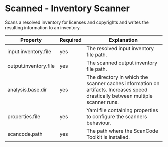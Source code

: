 # Scanned - Inventory Scanner

Scans a resolved inventory for licenses and copyrights and writes the resulting information to an inventory.

| Property              | Required | Explanation                                                                                                                    |
|-----------------------|----------|--------------------------------------------------------------------------------------------------------------------------------|
| input.inventory.file  | yes      | The resolved input inventory file path.                                                                                        |
| output.inventory.file | yes      | The scanned output inventory file path.                                                                                        |
| analysis.base.dir     | yes      | The directory in which the scanner caches information on artifacts. Increases speed drastically between multiple scanner runs. |
| properties.file       | yes      | Yaml file containing properties to configure the scanners behaviour.                                                           |
| scancode.path         | yes      | The path where the ScanCode Toolkit is installed.                                                                              |
